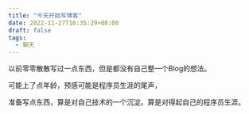```yaml
---
title: "今天开始写博客"
date: 2022-11-27T16:35:29+08:00
draft: false
tags:
  - 聊天
---
```


以前零零散散写过一点东西，但是都没有自己整一个Blog的想法。

可能上了点年龄，预感可能是程序员生涯的尾声，

准备写点东西，算是对自己技术的一个沉淀。算是对得起自己的程序员生涯。

<!--more-->
